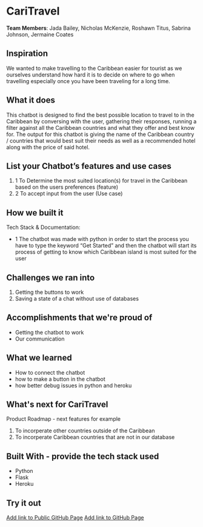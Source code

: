 # CariTravel

[//]: <> (Please use this Winning Hackathon Application as an example:
https://devpost.com/software/rewise-ai-powered-revision-bot)

**Team Members**: Jada Bailey, Nicholas McKenzie, Roshawn Titus, Sabrina Johnson, Jermaine Coates

## Inspiration
We wanted to make travelling to the Caribbean easier for tourist as we ourselves understand how hard it is to decide on where to go when travelling especially once you have been traveling for a long time.

## What it does
This chatbot is designed to find the best possible location to travel to in the Caribbean by conversing with the user, gathering their responses, running a filter against all the Caribbean countries and what they offer and best know for. The output for this chatbot is giving the name of the Caribbean country / countries that would best suit their needs as well as a recommended hotel along with the price of said hotel. 


## List your Chatbot’s features and use cases
1. 1 To Determine the most suited location(s) for travel in the Caribbean based on the users preferences (feature)
1. 2 To accept input from the user (Use case)


## How we built it
Tech Stack & Documentation:
* 1 The chatbot was made with python in order to start the process you have to type the keyword “Get Started” and then the chatbot will start its process of getting to know which Caribbean island is most suited for the user



## Challenges we ran into
1. Getting the buttons to work
2. Saving a state of a chat without use of databases

 
 
## Accomplishments that we're proud of
* Getting the chatbot to work
* Our communication 


## What we learned
* How to connect the chatbot
* how to make a button in the chatbot
* how better debug issues in python and heroku


## What's next for CariTravel
Product Roadmap - next features for example
1. To incorperate other countries outside of the Caribbean
2. To incorperate Caribbean countries that are not in our database 



## Built With - provide the tech stack used 
* Python
* Flask
* Heroku


## Try it out
[Add link to Public GitHub Page](link)
[Add link to GitHub Page](link)
